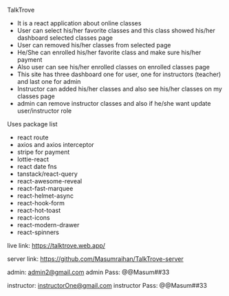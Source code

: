 TalkTrove

* It is a react application about online classes
* User can select his/her favorite classes and this class showed his/her dashboard selected classes page
* User can removed his/her classes from selected page
* He/She can enrolled his/her favorite class and make sure his/her payment 
* Also user can see his/her enrolled classes on enrolled classes page
* This site has three dashboard one for user, one for instructors (teacher) and last one for admin
* Instructor can added his/her classes and also see his/her classes on my classes page
* admin can remove instructor classes and also if he/she want update user/instructor role

Uses package list
* react route 
* axios and axios interceptor
* stripe for payment
* lottie-react
* react date fns
* tanstack/react-query
* react-awesome-reveal
* react-fast-marquee
* react-helmet-async
* react-hook-form
* react-hot-toast
* react-icons
* react-modern-drawer
* react-spinners

live link: https://talktrove.web.app/ 

server link: https://github.com/Masumraihan/TalkTrove-server

admin: admin2@gmail.com
admin Pass: @@Masum##33

instructor: instructorOne@gmail.com
instructor Pass: @@Masum##33